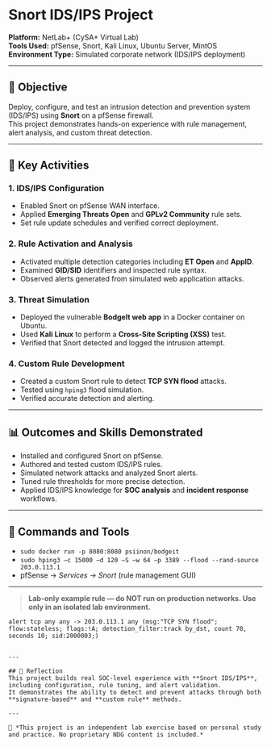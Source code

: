# Snort IDS/IPS Project

**Platform:** NetLab+ (CySA+ Virtual Lab)  
**Tools Used:** pfSense, Snort, Kali Linux, Ubuntu Server, MintOS  
**Environment Type:** Simulated corporate network (IDS/IPS deployment)

---

## 🎯 Objective
Deploy, configure, and test an intrusion detection and prevention system (IDS/IPS) using **Snort** on a pfSense firewall.  
This project demonstrates hands-on experience with rule management, alert analysis, and custom threat detection.

---

## 🧩 Key Activities

### 1. IDS/IPS Configuration
- Enabled Snort on pfSense WAN interface.  
- Applied **Emerging Threats Open** and **GPLv2 Community** rule sets.  
- Set rule update schedules and verified correct deployment.

### 2. Rule Activation and Analysis
- Activated multiple detection categories including **ET Open** and **AppID**.  
- Examined **GID/SID** identifiers and inspected rule syntax.  
- Observed alerts generated from simulated web application attacks.

### 3. Threat Simulation
- Deployed the vulnerable **BodgeIt web app** in a Docker container on Ubuntu.  
- Used **Kali Linux** to perform a **Cross-Site Scripting (XSS)** test.  
- Verified that Snort detected and logged the intrusion attempt.

### 4. Custom Rule Development
- Created a custom Snort rule to detect **TCP SYN flood** attacks.  
- Tested using `hping3` flood simulation.  
- Verified accurate detection and alerting.

---

## 📊 Outcomes and Skills Demonstrated
- Installed and configured Snort on pfSense.  
- Authored and tested custom IDS/IPS rules.  
- Simulated network attacks and analyzed Snort alerts.  
- Tuned rule thresholds for more precise detection.  
- Applied IDS/IPS knowledge for **SOC analysis** and **incident response** workflows.

---

## 🔧 Commands and Tools
- `sudo docker run -p 8080:8080 psiinon/bodgeit`  
- `sudo hping3 –c 15000 –d 120 –S –w 64 –p 3389 --flood --rand-source 203.0.113.1`  
- pfSense → *Services → Snort* (rule management GUI)

---

> **Lab-only example rule — do NOT run on production networks. Use only in an isolated lab environment.**
```snort
alert tcp any any -> 203.0.113.1 any (msg:"TCP SYN flood"; flow:stateless; flags:!A; detection_filter:track by_dst, count 70, seconds 10; sid:2000003;)


---

## 🧠 Reflection
This project builds real SOC-level experience with **Snort IDS/IPS**, including configuration, rule tuning, and alert validation.  
It demonstrates the ability to detect and prevent attacks through both **signature-based** and **custom rule** methods.

---

📄 *This project is an independent lab exercise based on personal study and practice. No proprietary NDG content is included.*
